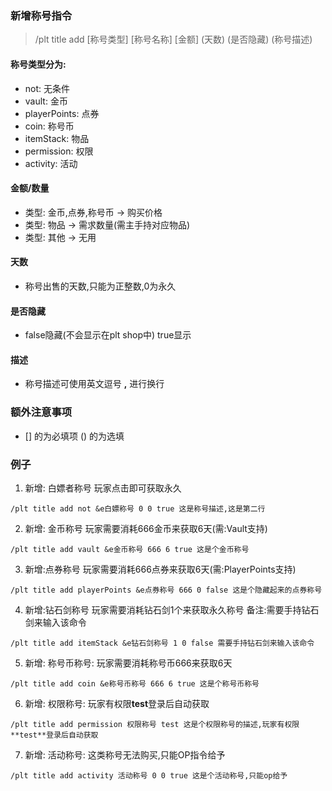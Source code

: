 ### 新增称号指令

> /plt title add [称号类型] [称号名称] [金额] (天数) (是否隐藏) (称号描述)

#### 称号类型分为:
* not: 无条件
* vault: 金币 
* playerPoints: 点券 
* coin: 称号币
* itemStack: 物品
* permission: 权限
* activity: 活动

#### 金额/数量
* 类型: 金币,点券,称号币 -> 购买价格
* 类型: 物品 -> 需求数量(需主手持对应物品)
* 类型: 其他 -> 无用

#### 天数
* 称号出售的天数,只能为正整数,0为永久

#### 是否隐藏
* false隐藏(不会显示在plt shop中) true显示
#### 描述
* 称号描述可使用英文逗号 **,** 进行换行

### 额外注意事项
* [] 的为必填项  () 的为选填

### 例子

1. 新增: 白嫖者称号 玩家点击即可获取永久
```
/plt title add not &e白嫖称号 0 0 true 这是称号描述,这是第二行
```

2. 新增: 金币称号  玩家需要消耗666金币来获取6天(需:Vault支持)
```
/plt title add vault &e金币称号 666 6 true 这是个金币称号
```

3. 新增:点券称号 玩家需要消耗666点券来获取6天(需:PlayerPoints支持)
```
/plt title add playerPoints &e点券称号 666 0 false 这是个隐藏起来的点券称号
```

4. 新增:钻石剑称号 玩家需要消耗钻石剑1个来获取永久称号
   备注:需要手持钻石剑来输入该命令
```
/plt title add itemStack &e钻石剑称号 1 0 false 需要手持钻石剑来输入该命令
```

5. 新增: 称号币称号: 玩家需要消耗称号币666来获取6天
```
/plt title add coin &e称号币称号 666 6 true 这是个称号币称号
```

6. 新增: 权限称号: 玩家有权限**test**登录后自动获取
```
/plt title add permission 权限称号 test 这是个权限称号的描述,玩家有权限**test**登录后自动获取
```

7. 新增: 活动称号: 这类称号无法购买,只能OP指令给予
```
/plt title add activity 活动称号 0 0 true 这是个活动称号,只能op给予
```